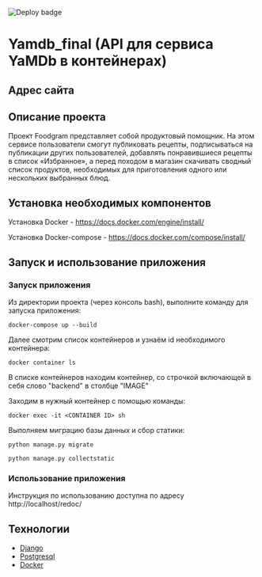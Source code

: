 ![Deploy badge](https://github.com/ODIN-NN/foodgram-project-react/actions/workflows/yamdb_workflow.yml/badge.svg)
# Yamdb_final (API для сервиса YaMDb в контейнерах)

## Адрес сайта



## Описание проекта

Проект Foodgram представляет собой продуктовый помощник. 
На этом сервисе пользователи смогут публиковать рецепты, 
подписываться на публикации других пользователей, 
добавлять понравившиеся рецепты в список «Избранное», 
а перед походом в магазин скачивать сводный список продуктов, 
необходимых для приготовления одного или нескольких выбранных блюд.

## Установка необходимых компонентов

Установка Docker - https://docs.docker.com/engine/install/

Установка Docker-compose - https://docs.docker.com/compose/install/

## Запуск и использование приложения

### Запуск приложения

Из директории проекта (через консоль bash), выполните команду для запуска приложения:

```
docker-compose up --build
```

Далее смотрим список контейнеров и узнаём id необходимого контейнера:

```
docker container ls
```

В списке контейнеров находим контейнер, со строчкой включающей в себя слово "backend" в столбце "IMAGE"

Заходим в нужный контейнер с помощью команды:

```
docker exec -it <CONTAINER ID> sh
```

Выполняем миграцию базы данных и сбор статики:

```
python manage.py migrate

python manage.py collectstatic
```

### Использование приложения

Инструкция по использованию доступна по адресу http://localhost/redoc/

## Технологии

- [Django](https://www.djangoproject.com/)
- [Postgresql](https://www.postgresql.org/)
- [Docker](https://www.docker.com/)
